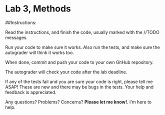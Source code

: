 # Lab 3, Methods 

##Instructions:

Read the instructions, and finish the code, usually marked with the //TODO messages. 

Run your code to make sure it works. Also run the tests, and make sure the autograder will think it works too.

When done, commit and push your code to your own GitHub repository.

The autograder will check your code after the lab deadline.  

If any of the tests fail and you are sure your code is right, please tell me ASAP! 
These are new and there may be bugs in the tests. Your help and feedback is appreciated.

Any questions? Problems? Concerns? **Please let me know!**. I'm here to help. 
